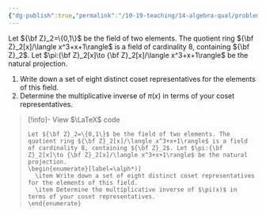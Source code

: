 ```yaml
---
{"dg-publish":true,"permalink":"/10-19-teaching/14-algebra-qual/problem-bank/ring-theory/the-field-with-eight-elements/","tags":["ring_theory"],"updated":"2025-03-17T08:09:21-07:00"}
---
```


Let ${\bf Z}_2=\{0,1\}$ be the field of two elements. The quotient ring ${\bf Z}_2[x]/\langle x^3+x+1\rangle$ is a field of cardinality 8, containing ${\bf Z}_2$. Let $\pi:{\bf Z}_2[x]\to {\bf Z}_2[x]/\langle x^3+x+1\rangle$ be the natural projection.
1. Write down a set of eight distinct coset representatives for the elements of this field.
2. Determine the multiplicative inverse of $\pi(x)$ in terms of your coset representatives.

> [!info]- View $\LaTeX$ code
> ```
> Let ${\bf Z}_2=\{0,1\}$ be the field of two elements. The quotient ring ${\bf Z}_2[x]/\langle x^3+x+1\rangle$ is a field of cardinality 8, containing ${\bf Z}_2$. Let $\pi:{\bf Z}_2[x]\to {\bf Z}_2[x]/\langle x^3+x+1\rangle$ be the natural projection.
> \begin{enumerate}[label=\alph*)]
> 	\item Write down a set of eight distinct coset representatives for the elements of this field.
> 	\item Determine the multiplicative inverse of $\pi(x)$ in terms of your coset representatives.
> \end{enumerate}
> ```